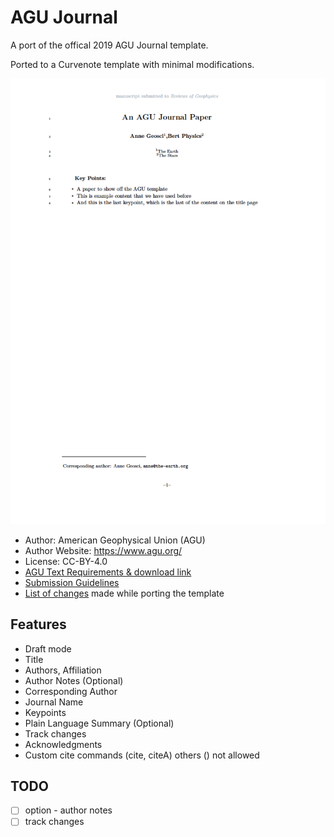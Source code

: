 # AGU Journal

A port of the offical 2019 AGU Journal template.

Ported to a Curvenote template with minimal modifications.

<img src="thumbnail.png" />

- Author: American Geophysical Union (AGU)
- Author Website: https://www.agu.org/
- License: CC-BY-4.0
- [AGU Text Requirements & download link](https://www.agu.org/Publish-with-AGU/Publish/Author-Resources/Text-requirements)
- [Submission Guidelines](https://www.agu.org/-/media/Files/Publications/Latex_submission_guidelines_Sept52019.pdf)
- [List of changes](PORT.md) made while porting the template

## Features

- Draft mode
- Title
- Authors, Affiliation
- Author Notes (Optional)
- Corresponding Author
- Journal Name
- Keypoints
- Plain Language Summary (Optional)
- Track changes
- Acknowledgments
- Custom cite commands (cite, citeA) others () not allowed

## TODO

- [ ] option - author notes
- [ ] track changes
